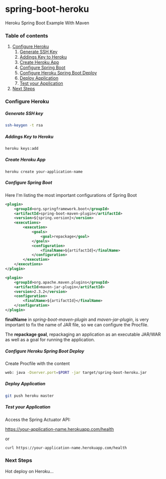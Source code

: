 # spring-boot-heroku
Heroku Spring Boot Example With Maven

### Table of contents
1. [Configure Heroku](#configure-heroku)
    1. [Generate SSH Key](#generate-ssh-key)
    1. [Addings Key to Heroku](#addings-key-to-heroku)
    1. [Create Heroku App](#create-heroku-app)
    1. [Configure Spring Boot](#configure-spring-boot)
    1. [Configure Heroku Spring Boot Deploy](#configure-heroku-spring-boot-deploy)
    1. [Deploy Application](#deploy-application)
    1. [Test your Application](#test-your-application)
1. [Next Steps](#next-steps)


### Configure Heroku

##### Generate SSH key
```sh
ssh-keygen -t rsa
```

##### Addings Key to Heroku
```sh
heroku keys:add
```

##### Create Heroku App
```
heroku create your-application-name
```

##### Configure Spring Boot
Here I'm listing the most important configurations of Spring Boot

```xml
<plugin>
    <groupId>org.springframework.boot</groupId>
    <artifactId>spring-boot-maven-plugin</artifactId>
    <version>${spring.version}</version>
    <executions>
        <execution>
            <goals>
                <goal>repackage</goal>
            </goals>
            <configuration>
                <finalName>${artifactId}</finalName>
            </configuration>
        </execution>
    </executions>
</plugin>

<plugin>
    <groupId>org.apache.maven.plugins</groupId>
    <artifactId>maven-jar-plugin</artifactId>
    <version>2.3.2</version>
    <configuration>
        <finalName>${artifactId}</finalName>
    </configuration>
</plugin>
```

**finalName** in *spring-boot-maven-plugin* and *maven-jar-plugin*, is very important to fix the name of JAR file, so we can configure the Procfile.

The **repackage goal**, repackaging an application as an executable JAR/WAR as well as a goal for running the application.

##### Configure Heroku Spring Boot Deploy

Create Procfile with the content

```sh
web: java -Dserver.port=$PORT -jar target/spring-boot-heroku.jar
```

##### Deploy Application
```sh
git push heroku master
```

##### Test your Application

Access the Spring Actuator API:

https://your-application-name.herokuapp.com/health

or
```sh
curl https://your-application-name.herokuapp.com/health
```

### Next Steps
Hot deploy on Heroku...
